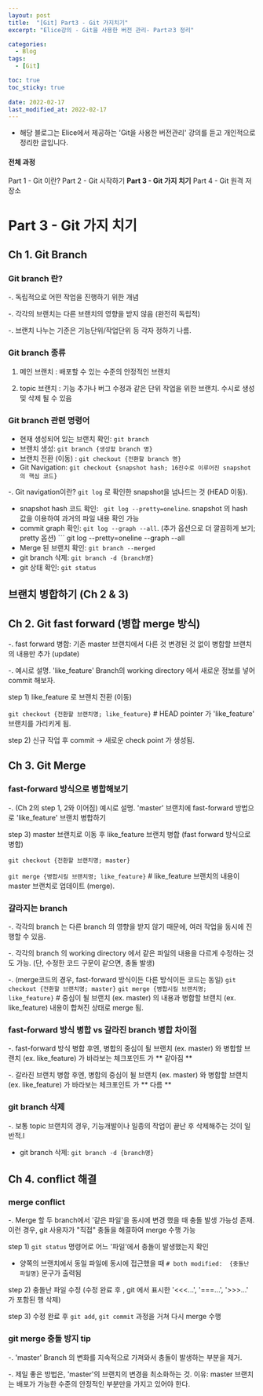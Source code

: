 ```yaml
---
layout: post
title:  "[Git] Part3 - Git 가지치기"
excerpt: "Elice강의 - Git을 사용한 버전 관리- Partㄹ3 정리"

categories:
  - Blog
tags:
  - [Git]

toc: true
toc_sticky: true
 
date: 2022-02-17
last_modified_at: 2022-02-17
---
```


* 해당 블로그는 Elice에서 제공하는 'Git을 사용한 버전관리' 강의를 듣고 개인적으로 정리한 글입니다.

#### 전체 과정
Part 1 - Git 이란?
Part 2 - Git 시작하기
**Part 3 - Git 가지 치기**
Part 4 - Git 원격 저장소  

# Part 3 - Git 가지 치기
## Ch 1. Git Branch
### Git branch 란? 
-. 독립적으로 어떤 작업을 진행하기 위한 개념

-. 각각의 브랜치는 다른 브랜치의 영향을 받지 않음 (완전히 독립적)

-. 브랜치 나누는 기준은 기능단위/작업단위 등 각자 정하기 나름.

### Git branch 종류
1) 메인 브랜치 : 배포할 수 있는 수준의 안정적인 브랜치

2) topic 브랜치 : 기능 추가나 버그 수정과 같은 단위 작업을 위한 브랜치. 수시로 생성 및 삭제 될 수 있음

### Git branch 관련 명령어 
* 현재 생성되어 있는 브랜치 확인: ```git branch```
* 브랜치 생성: ```git branch {생성할 branch 명}```
* 브랜치 전환 (이동)  : ```git checkout {전환할 branch 명}```
* Git Navigation: ```git checkout {snapshot hash; 16진수로 이루어진 snapshot의 핵심 코드}``` 

-. Git navigation이란? ```git log``` 로 확인한 snapshot을 넘나드는 것 (HEAD 이동).

* snapshot hash 코드 확인: ``` git log --pretty=oneline```. snapshot 의 hash 값을 이용하여 과거의 파일 내용 확인 가능
* commit graph 확인: ``` git log --graph --all ```.  (추가 옵션으로 더 깔끔하게 보기; pretty 옵션) ``` git log --pretty=oneline --graph --all
* Merge 된 브랜치 확인: ``` git branch --merged ```
* git branch 삭제: ``` git branch -d {branch명} ```
* git 상태 확인: ``` git status ```


## 브랜치 병합하기 (Ch 2 & 3)
## Ch 2. Git fast forward (병합 merge 방식)
-. fast forward 병합: 기존 master 브랜치에서 다른 것 변경된 것 없이 병합할 브랜치의 내용만 추가 (update)  

-. 예시로 설명. 'like_feature' Branch의 working directory 에서 새로운 정보를 넣어 commit  해보자.

step 1) like_feature 로 브랜치 전환 (이동)

``` git checkout {전환할 브랜치명; like_feature} ``` # HEAD pointer 가 'like_feature' 브랜치를 가리키게 됨.

step 2) 신규 작업 후 commit -> 새로운 check point 가 생성됨.


## Ch 3. Git Merge 
### fast-forward 방식으로 병합해보기
-. (Ch 2의 step 1, 2와 이어짐) 예시로 설명. 'master' 브랜치에 fast-forward 방법으로 'like_feature' 브랜치 병합하기 

step 3) master 브랜치로 이동 후 like_feature 브랜치 병합 (fast forward 방식으로 병합)

``` git checkout {전환할 브랜치명; master} ```

``` git merge {병합시킬 브랜치명; like_feature} ``` # like_feature 브랜치의 내용이 master 브랜치로 업데이트 (merge).  

### 갈라지는 branch
-. 각각의 branch 는 다른 branch 의 영향을 받지 않기 때문에, 여러 작업을 동시에 진행할 수 있음.

-. 각각의 branch 의 working directory 에서 같은 파일의 내용을 다르게 수정하는 것도 가능. (단, 수정한 코드 구문이 같으면, 충돌 발생)

-. (merge코드의 경우, fast-forward 방식이든 다른 방식이든 코드는 동일) ``` git checkout {전환할 브랜치명; master} ``` ``` git merge {병합시킬 브랜치명; like_feature} ``` # 중심이 될 브랜치 (ex. master) 의 내용과 병합할 브랜치 (ex. like_feature) 내용이 합쳐진 상태로 merge 됨.

### fast-forward 방식 병합 vs 갈라진 branch 병합 차이점
-. fast-forward 방식 병합 후엔, 병합의 중심이 될 브랜치 (ex. master) 와 병합할 브랜치 (ex. like_feature) 가 바라보는 체크포인트 가 ** 같아짐 **

-. 갈라진 브랜치 병합 후엔, 병합의 중심이 될 브랜치 (ex. master) 와 병합할 브랜치 (ex. like_feature) 가 바라보는 체크포인트 가 ** 다름 **

### git branch 삭제
-. 보통 topic 브랜치의 경우, 기능개발이나 일종의 작업이 끝난 후 삭제해주는 것이 일반적.l
* git branch 삭제: ``` git branch -d {branch명} ```

## Ch 4. conflict 해결
### merge conflict
-. Merge 할 두 branch에서 '같은 파일'을 동시에 변경 했을 때 충돌 발생 가능성 존재. 이런 경우, git 사용자가 "직접" 충돌을 해결하여 merge 수행 가능

step 1) ``` git status ``` 명령어로 어느 '파일'에서 충돌이 발생했는지 확인
* 양쪽의 브랜치에서 동일 파일에 동시에 접근했을 때 ``` # both modified:  {충돌난 파일명} ``` 문구가 출력됨

step 2) 충돌난 파일 수정 (수정 완료 후 , git 에서 표시한 '<<<...', '===...', '>>>...' 가 포함된 행 삭제)

step 3) 수정 완료 후 ``` git add ```, ``` git commit ``` 과정을 거쳐 다시 merge 수행

### git merge 충돌 방지 tip
-. 'master' Branch 의 변화를 지속적으로 가져와서 충돌이 발생하는 부분을 제거.

-. 제일 좋은 방법은, 'master'의 브랜치의 변경을 최소화하는 것. 이유: master 브랜치는 배포가 가능한 수준의 안정적인 부분만을 가지고 있어야 한다.
